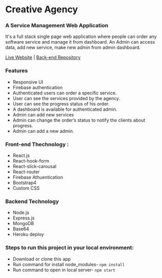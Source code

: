 # Creative Agency
### A Service Management Web Application
It's a full stack single page web application where people can order any software service and manage it from dashboard. An Admin can access data, add new service, make new admin from admin dashboard.

[Live Website](https://creative-agency-5d0a0.web.app/) | [Back-end Repository](https://github.com/kawsar00/creative-agency-server)

### Features
* Responsive UI
* Firebase authentication
* Authenticated users can order a specific service.
* User can see the services provided by the agency.
* User can see the progress status of his order.
* A dashboard is available for authenticated admin.
* Admin can add new services
* Admin can change the order’s status to notify the clients about progress.
* Admin can add a new admin.

### Front-end Thechnology : 
* React.js
* React-hook-form
* React-slick-carousal
* React-router
* Firebase Athuentication 
* Bootstrap4
* Custom CSS

### Backend Technology
* Node.js
* Express.js
* MongoDB
* Base64
* Heroku deploy

### Steps to run this project in your local environment:

* Download or clone this app
* Run command for install node_modules- `npm install`
* Run command to open in local server- `npm start`

